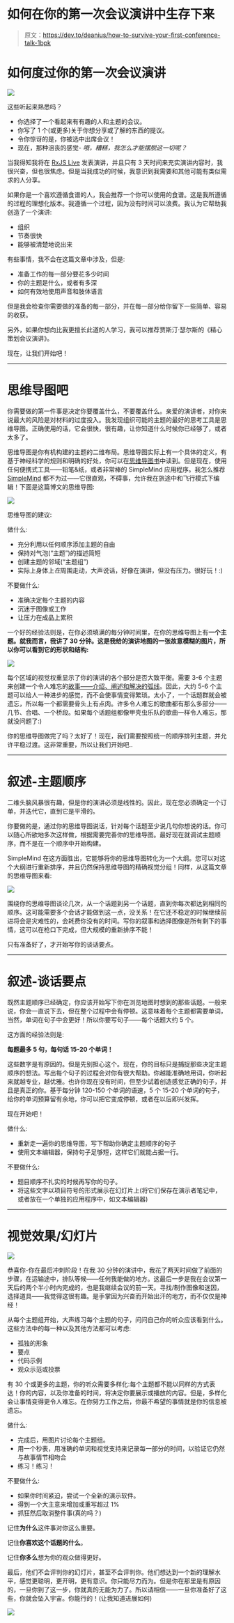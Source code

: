 # 如何在你的第一次会议演讲中生存下来

> 原文：<https://dev.to/deanius/how-to-survive-your-first-conference-talk-1bpk>

# 如何度过你的第一次会议演讲

[![](img/ae2d47211e7669a6fb5ceaa170bac902.png)](https://res.cloudinary.com/practicaldev/image/fetch/s--sZqvKf_i--/c_limit%2Cf_auto%2Cfl_progressive%2Cq_auto%2Cw_880/https://s3.amazonaws.com/www.deanius.com/freakout-cat.jpg)

这些听起来熟悉吗？

*   你选择了一个看起来有有趣的人和主题的会议。
*   你写了 1 个(或更多)关于你想分享或了解的东西的提议。
*   令你惊讶的是，你被选中出席会议！
*   现在，那种沮丧的感觉- *哦，糟糕，我怎么才能摆脱这一切呢？*

当我得知我将在 [RxJS Live](https://rxjs.live) 发表演讲，并且只有 3 天时间来充实演讲内容时，我很兴奋，但也很焦虑。但是当我成功的时候，我意识到我需要和其他可能有类似需求的人分享。

如果你是一个喜欢遵循食谱的人，我会推荐一个你可以使用的食谱。这是我所遵循的过程的理想化版本。我遵循一个过程，因为没有时间可以浪费。我认为它帮助我创造了一个演讲:

*   组织
*   节奏很快
*   能够被清楚地说出来

有些事情，我不会在这篇文章中涉及，但是:

*   准备工作的每一部分要花多少时间
*   你的主题是什么，或者有多深
*   如何有效地使用声音和肢体语言

但是我会检查你需要做的准备的每一部分，并在每一部分给你留下一些简单、容易的收获。

另外，如果你想向比我更擅长此道的人学习，我可以推荐贾斯汀·瑟尔斯的《精心策划会议演讲》。

现在，让我们开始吧！

* * *

# 思维导图吧

你需要做的第一件事是决定你要覆盖什么，不要覆盖什么。亲爱的演讲者，对你来说最大的风险是对材料的过度投入。我发现组织可能的主题的最好的思考工具是思维导图。正确使用的话，它会很快，很有趣，让你知道什么时候你已经够了，或者太多了。

思维导图是你有机构建的主题的二维布局。思维导图实际上有一个具体的定义，有基于神经科学的规则和明确的好处，你可以在[思维导图书](https://www.amazon.com/Mind-Map-Book-Thinking-Potential/dp/0452273226/ref=asc_df_0452273226/?tag=hyprod-20&linkCode=df0&hvadid=312562231174&hvpos=1o1&hvnetw=g&hvrand=3402376297543394140&hvpone=&hvptwo=&hvqmt=&hvdev=c&hvdvcmdl=&hvlocint=&hvlocphy=9021565&hvtargid=pla-434642348396&psc=1)中读到。但是现在，使用任何便携式工具——铅笔&纸，或者非常棒的 SimpleMind 应用程序。我怎么推荐 [SimpleMind](https://simplemind.eu) 都不为过——它很直观，不碍事，允许我在旅途中和飞行模式下编辑！下面是这篇博文的思维导图:

[![](img/3065741e618441877f18c3f680940aab.png)](https://res.cloudinary.com/practicaldev/image/fetch/s--j-MG54KG--/c_limit%2Cf_auto%2Cfl_progressive%2Cq_auto%2Cw_880/https://s3.amazonaws.com/www.deanius.com/mind-map-talk.png)

思维导图的建议:

做什么:

*   充分利用以任何顺序添加主题的自由
*   保持对气泡(“主题”)的描述简短
*   创建主题的邻域(“主题组”)
*   实际上身体上*在*周围走动，大声说话，好像在演讲，但没有压力。很好玩！:)

不要做什么:

*   准确决定每个主题的内容
*   沉迷于图像或工作
*   让压力在成品上累积

一个好的经验法则是，在你必须填满的每分钟时间里，在你的思维导图上有**一个主题。就我而言，我讲了 30 分钟。这是我给的演讲地图的一张故意模糊的图片，所以你可以看到它的形状和结构:**

[![](img/604732e6df7173fb6f634ac5272ce0ad.png)](https://res.cloudinary.com/practicaldev/image/fetch/s--iDnddEDW--/c_limit%2Cf_auto%2Cfl_progressive%2Cq_auto%2Cw_880/https://s3.amazonaws.com/www.deanius.com/mm-blur.jpg)

每个区域的视觉权重显示了你的演讲的各个部分是否大致平衡。需要 3-6 个主题来创建一个令人难忘的[故事——介绍、阐述和解决的弧线](https://en.wikipedia.org/wiki/Story_arc)。因此，大约 5-6 个主题可以给人一种进步的感觉，而不会使事情变得繁琐。太小了，一个话题群就会被遗忘，所以每一个都需要骨头上有点肉。许多令人难忘的歌曲都有那么多部分——几节、合唱、一个桥段。如果每个话题组都像甲壳虫乐队的歌曲一样令人难忘，那就没问题了:)

你的思维导图做完了吗？太好了！现在，我们需要按照统一的顺序排列主题，并允许平稳过渡。这非常重要，所以让我们开始吧..

* * *

# 叙述-主题顺序

二维头脑风暴很有趣，但是你的演讲必须是线性的。因此，现在您必须确定一个订单，并迭代它，直到它是平滑的。

你要做的是，通过你的思维导图说话，针对每个话题至少说几句你想说的话。你可以随心所欲地多次这样做，根据需要完善你的思维导图。最好现在就调试主题顺序，而不是在一个顺序中开始构建。

SimpleMind 在这方面胜出，它能够将你的思维导图转化为一个大纲。您可以对这个大纲进行重新排序，并且仍然保持思维导图的精确视觉分组！同样，从这篇文章的思维导图来看:

[![](img/7fe1dd705f3720c25d5d92e8d945a626.png)](https://res.cloudinary.com/practicaldev/image/fetch/s--DtLyD-Nb--/c_limit%2Cf_auto%2Cfl_progressive%2Cq_auto%2Cw_880/https://s3.amazonaws.com/www.deanius.com/mm-outline.jpg)

围绕你的思维导图谈论几次，从一个话题到另一个话题，直到你每次都达到相同的顺序。这可能需要多个会话才能做到这一点，没关系！在它还不稳定的时候继续前进将会是灾难性的，会耗费你没有的时间。写你的叙事和选择图像是所有剩下的事情，这可以在枪口下完成，但大规模的重新排序不能！

只有准备好了，才开始写你的谈话要点。

* * *

# 叙述-谈话要点

既然主题顺序已经确定，你应该开始写下你在浏览地图时想到的那些话题。一般来说，你会一直说下去，但在整个过程中会有停顿。这意味着每个主题都需要单词，当然，单词在句子中会更好！所以你要写句子——每个话题大约 5 个。

这方面的经验法则是:

**每题最多 5 句，每句话 15-20 个单词！**

这些数字是有原因的。但是先别担心这个。现在，你的目标只是捕捉那些决定主题顺序的想法。写出每个句子的过程会对你有很大帮助。你越能准确地用词，你听起来就越专业，越优雅。也许你现在没有时间，但至少试着创造感觉正确的句子，并且是真正的你。基于每分钟 120-150 个单词的语速，5 个 15-20 个单词的句子，给你的单词预算留有余地，你可以把它变成停顿，或者在以后即兴发挥。

现在开始吧！

做什么:

*   重新走一遍你的思维导图，写下帮助你确定主题顺序的句子
*   使用文本编辑器，保持句子足够短，这样它们就能占据一行。

不要做什么:

*   题目顺序不扎实的时候再写你的句子。
*   将这些文字以项目符号的形式展示在幻灯片上(将它们保存在演示者笔记中，或者放在一个单独的应用程序中，如文本编辑器)

* * *

# 视觉效果/幻灯片

[![](img/16363b3608685c037cc2c8a54ae594fb.png)](https://res.cloudinary.com/practicaldev/image/fetch/s--IPBM1niJ--/c_limit%2Cf_auto%2Cfl_progressive%2Cq_auto%2Cw_880/https://images.unsplash.com/photo-1542050939822-419d5716b8b3%3Fixlib%3Drb-1.2.1%26ixid%3DeyJhcHBfaWQiOjEyMDd9%26auto%3Dformat%26fit%3Dcrop%26w%3D2550%26q%3D80)

恭喜你-你在最后冲刺阶段！在我 30 分钟的演讲中，我花了两天时间做了前面的步骤，在运输途中，排队等候——任何我能做的地方。这最后一步是我在会议第一天后的两个半小时内完成的，也是我继续会议的前一天。寻找/制作图像和迷因，选择道具——我觉得这很有趣。是手掌因为兴奋而开始出汗的地方，而不仅仅是神经！

从每个主题组开始，大声练习每个主题的句子，问问自己你的听众应该看到什么。这些方法中的每一种以及其他方法都可以考虑:

*   孤独的形象
*   要点
*   代码示例
*   观众示范或投票

有 30 个或更多的主题，你的听众需要多样化:每个主题都不能以同样的方式表达！你的内容，以及你准备的时间，将决定你要展示或播放的内容。但是，多样化会让事情变得更令人难忘。在你努力工作之后，你最不希望的事情就是你的信息被遗忘。

做什么:

*   完成后，用图片讨论每个主题组。
*   用一个秒表，用准确的单词和视觉支持来记录每一部分的时间，以验证它仍然与故事情节相吻合
*   练习！练习！

不要做什么:

*   如果你时间紧迫，尝试一个全新的演示软件。
*   得到一个大主意来增加或重写超过 1%
*   抓狂然后取消整件事(真的吗？)

记住**为什么**这件事对你这么重要。

记住**你喜欢这个话题的什么**。

记住**你多么**想为你的观众做得更好。

最后，他们不会评判你的幻灯片，甚至不会评判你。他们想达到一个新的理解水平，感觉更聪明，更开明，更有意识。你只能尽力而为。但是你在那里是有原因的，一旦你到了这一步，你就真的无能为力了。所以请相信——一旦你准备好了这些，你就会坠入宇宙。你能行的！(让我知道进展如何)

[![](img/e4f632cfb884fdd99a2b2f4fd746b5b3.png)](https://res.cloudinary.com/practicaldev/image/fetch/s--dilA4Tp3--/c_limit%2Cf_auto%2Cfl_progressive%2Cq_auto%2Cw_880/https://s3.amazonaws.com/www.deanius.com/family.jpg)